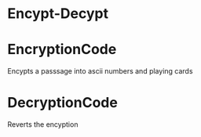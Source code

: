 # Encypt-Decypt
<h1>EncryptionCode</h1>
<p>Encypts a passsage into ascii numbers and playing cards</p>

<h1>DecryptionCode</h1>
<p>Reverts the encyption</p>
